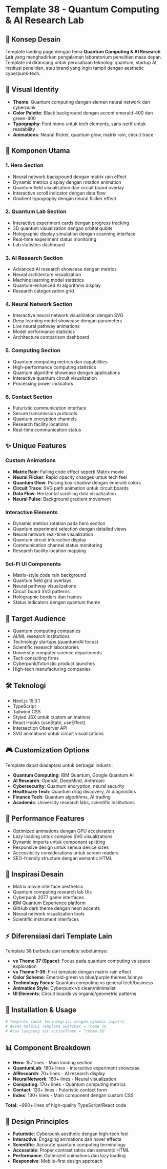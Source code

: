 # Template 38 - Quantum Computing & AI Research Lab

## 🧬 Konsep Desain
Template landing page dengan tema **Quantum Computing & AI Research Lab** yang menghadirkan pengalaman laboratorium penelitian masa depan. Template ini dirancang untuk perusahaan teknologi quantum, startup AI, institusi penelitian, atau brand yang ingin tampil dengan aesthetic cyberpunk-tech.

## 🎨 Visual Identity
- **Theme**: Quantum computing dengan elemen neural network dan cyberpunk
- **Color Palette**: Black background dengan accent emerald-400 dan green-400
- **Typography**: Font mono untuk tech elements, sans-serif untuk readability
- **Animations**: Neural flicker, quantum glow, matrix rain, circuit trace

## 🔬 Komponen Utama

### 1. Hero Section
- Neural network background dengan matrix rain effect
- Dynamic metrics display dengan rotation animation
- Quantum field visualization dan circuit board overlay
- Interactive scroll indicator dengan data flow
- Gradient typography dengan neural flicker effect

### 2. Quantum Lab Section
- Interactive experiment cards dengan progress tracking
- 3D quantum visualization dengan orbital qubits
- Holographic display simulation dengan scanning interface
- Real-time experiment status monitoring
- Lab statistics dashboard

### 3. AI Research Section
- Advanced AI research showcase dengan metrics
- Neural architecture visualization
- Machine learning model statistics
- Quantum-enhanced AI algorithms display
- Research categorization grid

### 4. Neural Network Section
- Interactive neural network visualization dengan SVG
- Deep learning model showcase dengan parameters
- Live neural pathway animations
- Model performance statistics
- Architecture comparison dashboard

### 5. Computing Section
- Quantum computing metrics dan capabilities
- High-performance computing statistics
- Quantum algorithm showcase dengan applications
- Interactive quantum circuit visualization
- Processing power indicators

### 6. Contact Section
- Futuristic communication interface
- Secure transmission protocols
- Quantum encryption channels
- Research facility locations
- Real-time communication status

## ✨ Unique Features

### Custom Animations
- **Matrix Rain**: Falling code effect seperti Matrix movie
- **Neural Flicker**: Rapid opacity changes untuk tech feel
- **Quantum Glow**: Pulsing box-shadow dengan emerald colors
- **Circuit Trace**: SVG path animation untuk circuit boards
- **Data Flow**: Horizontal scrolling data visualization
- **Neural Pulse**: Background gradient movement

### Interactive Elements
- Dynamic metrics rotation pada hero section
- Quantum experiment selection dengan detailed views
- Neural network real-time visualization
- Quantum circuit interactive display
- Communication channel status monitoring
- Research facility location mapping

### Sci-Fi UI Components
- Matrix-style code rain background
- Quantum field grid overlays
- Neural pathway visualizations
- Circuit board SVG patterns
- Holographic borders dan frames
- Status indicators dengan quantum theme

## 🎯 Target Audience
- Quantum computing companies
- AI/ML research institutions
- Technology startups (quantum/AI focus)
- Scientific research laboratories
- University computer science departments
- Tech consulting firms
- Cyberpunk/futuristic product launches
- High-tech manufacturing companies

## 🛠️ Teknologi
- Next.js 15.3.1
- TypeScript
- Tailwind CSS
- Styled JSX untuk custom animations
- React Hooks (useState, useEffect)
- Intersection Observer API
- SVG animations untuk circuit visualizations

## 🎮 Customization Options
Template dapat diadaptasi untuk berbagai industri:
- **Quantum Computing**: IBM Quantum, Google Quantum AI
- **AI Research**: OpenAI, DeepMind, Anthropic
- **Cybersecurity**: Quantum encryption, neural security
- **Healthcare Tech**: Quantum drug discovery, AI diagnostics
- **Finance Tech**: Quantum algorithms, AI trading
- **Academic**: University research labs, scientific institutions

## 🚀 Performance Features
- Optimized animations dengan GPU acceleration
- Lazy loading untuk complex SVG visualizations
- Dynamic imports untuk component splitting
- Responsive design untuk semua device sizes
- Accessibility considerations untuk screen readers
- SEO-friendly structure dengan semantic HTML

## 🌟 Inspirasi Desain
- Matrix movie interface aesthetics
- Quantum computing research lab UIs
- Cyberpunk 2077 game interfaces
- IBM Quantum Experience platform
- GitHub dark theme dengan neon accents
- Neural network visualization tools
- Scientific instrument interfaces

## ⚡ Diferensiasi dari Template Lain
Template 38 berbeda dari template sebelumnya:
- **vs Theme 37 (Space)**: Focus pada quantum computing vs space exploration
- **vs Theme 1-36**: First template dengan matrix rain effect
- **Color Scheme**: Emerald-green vs blue/purple themes lainnya
- **Technology Focus**: Quantum computing vs general tech/business
- **Animation Style**: Cyberpunk vs clean/minimalist
- **UI Elements**: Circuit boards vs organic/geometric patterns

## 🔧 Installation & Usage
```bash
# Template sudah terintegrasi dengan dynamic imports
# Akses melalui Template Switcher → Theme 38
# Atau langsung set activeTheme = "theme-38"
```

## 📊 Component Breakdown
- **Hero**: 157 lines - Main landing section
- **QuantumLab**: 180+ lines - Interactive experiment showcase  
- **AIResearch**: 70+ lines - AI research display
- **NeuralNetwork**: 160+ lines - Neural visualization
- **Computing**: 170+ lines - Quantum computing metrics
- **Contact**: 120+ lines - Futuristic contact form
- **Index**: 130+ lines - Main component dengan custom CSS

**Total**: ~990+ lines of high-quality TypeScript/React code

## 🎨 Design Principles
- **Futuristic**: Cyberpunk aesthetic dengan high-tech feel
- **Interactive**: Engaging animations dan hover effects
- **Scientific**: Accurate quantum computing terminology
- **Accessible**: Proper contrast ratios dan semantic HTML
- **Performance**: Optimized animations dan lazy loading
- **Responsive**: Mobile-first design approach 